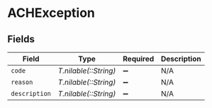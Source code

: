 # ACHException


## Fields

| Field                 | Type                  | Required              | Description           |
| --------------------- | --------------------- | --------------------- | --------------------- |
| `code`                | *T.nilable(::String)* | :heavy_minus_sign:    | N/A                   |
| `reason`              | *T.nilable(::String)* | :heavy_minus_sign:    | N/A                   |
| `description`         | *T.nilable(::String)* | :heavy_minus_sign:    | N/A                   |